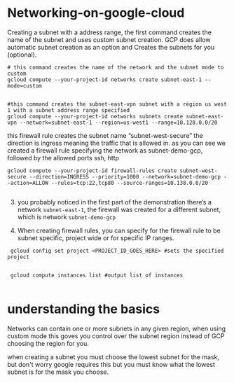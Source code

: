 # Networking-on-google-cloud


Creating a subnet with a address range, the first command creates the name of the subnet and uses custom subnet creation. GCP does allow automatic subnet creation as an option and Creates the subnets for you (optional).


```
# this command creates the name of the network and the subnet mode to custom 
gcloud compute --your-project-id networks create subnet-east-1 --mode=custom
    
```

```
#this command creates the subnet-east-vpn subnet with a region us west 1 with a subnet address range specified
gcloud compute --your-project-id networks subnets create subnet-east-vpn --network=subnet-east-1 --region=us-west1 --range=10.128.0.0/20

```
 

this firewall rule creates the subnet name “subnet-west-secure” the direction is ingress meaning the traffic that is allowed in. as you can see we created a firewall rule specifying the network as subnet-demo-gcp, followed by the allowed ports ssh, http


```
gcloud compute --your-project-id firewall-rules create subnet-west-secure --direction=INGRESS --priority=1000 --network=subnet-demo-gcp --action=ALLOW --rules=tcp:22,tcp80 --source-ranges=10.138.0.0/20
   
```



3. you probably noticed in the first part of the demonstration there’s a network `subnet-east-1`, the firewall was created for a different subnet, which is network `subnet-demo-gcp`


4. When creating firewall rules, you can specify for the firewall rule to be subnet specific, project wide or for specific IP ranges.

```
 gcloud config set project <PROJECT_ID_GOES_HERE> #sets the specified project 
 
 ```

```
 gcloud compute instances list #output list of instances 
    
 ```
 
 # understanding the basics 
 
Networks can contain one or more subnets in any given region, when using custom mode this goves you control over the subnet region instead of GCP choosing the region for you. 
 
when creating a subnet you must choose the lowest subnet for the mask, but don't worry google requires this but you must know what the lowest subnet is for the mask you choose. 
 
 

 
